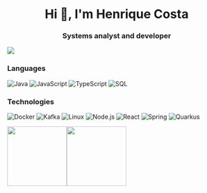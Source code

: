 <!-- <div style="background-color: #000;  height: 117px; border-radius: 6px;"> -->
  <h1 align="center">Hi 👋, I'm Henrique Costa</h1>
  <h3 align="center">Systems analyst and developer</h3>
<!-- </div> -->

[![](https://raw.githubusercontent.com/ch-costa/ch-costa/master/profile.gif)](https://www.ch-costa.com/)<!-- If you want the template for my gif, email me! -->

### Languages

![Java](https://img.shields.io/badge/-Java-121212?&logo=openJdk)
![JavaScript](https://img.shields.io/badge/-JavaScript-000?&logo=JavaScript)
![TypeScript](https://img.shields.io/badge/-TypeScript-000?&logo=TypeScript)
![SQL](https://img.shields.io/badge/-SQL-000?&logo=microsoft-sql-server&logoColor=B74729)

### Technologies

![Docker](https://img.shields.io/badge/-Docker-000?&logo=Docker)
![Kafka](https://img.shields.io/badge/-Kafka-000?&logo=apacheKafka)
![Linux](https://img.shields.io/badge/-Linux-000?&logo=Linux)
![Node.js](https://img.shields.io/badge/-Node.js-000?&logo=node.js)
![React](https://img.shields.io/badge/-React-000?&logo=React)
![Spring](https://img.shields.io/badge/-Spring-000?&logo=Spring)
![Quarkus](https://img.shields.io/badge/-Quarkus-000?&logo=Quarkus)

<a href="https://www.ch-costa.com/">
  <img
    height="137px"
    src="https://github-readme-stats.vercel.app/api?username=ch-costa&hide_title=true&hide_border=true&show_icons=true&include_all_commits=true&count_private=true&line_height=21&text_color=000&icon_color=000&bg_color=0,FF0078,ea6161,ffc64d,fffc4d&theme=graywhite" /><!-- wi*quL3fcV --><img
    height="137px"
    src="https://github-readme-stats.vercel.app/api/top-langs/?username=ch-costa&hide=html&hide_title=true&hide_border=true&layout=compact&langs_count=6&exclude_repo=comp426,Redventures-Movie-Quotes&text_color=000&icon_color=fff&bg_color=0,fffc4d,4dfcff,2bafef&theme=graywhite"/>
</a>
